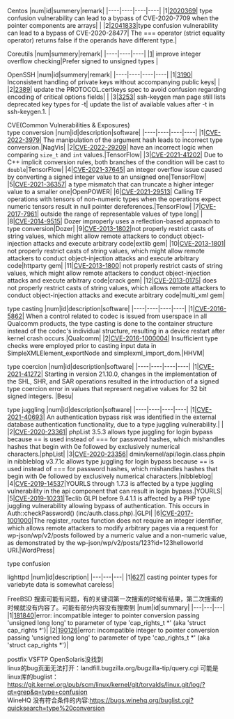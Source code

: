 Centos
|num|id|summery|remark|
|----|----|----|----|
|1|[2020369](https://bugzilla.redhat.com/show_bug.cgi?id=2020369)| type confusion vulnerability can lead to a bypass of CVE-2020-7709 when the pointer components are arrays|  |
|2|[2041833](https://bugzilla.redhat.com/show_bug.cgi?id=2041833)|type confusion vulnerability can lead to a bypass of CVE-2020-28477| The === operator (strict equality operator) returns false if the operands have different type.| 
<br>

Coreutils
|num|summery|remark|
|----|----|----|
|[1](http://git.savannah.gnu.org/gitweb/?p=coreutils.git;a=commit;h=e94d95075dd919e5e6ec0c8ed09477e58b863788)| improve integer overflow checking|Prefer signed to unsigned types  |
<br>

OpenSSH
|num|id|summery|remark|
|----|----|----|----|
|1|[3190](https://bugzilla.mindrot.org/show_bug.cgi?id=3190)| Inconsistent handling of private keys without accompanying public keys|  |
|2|[2389](https://bugzilla.mindrot.org/show_bug.cgi?id=2389)| update the PROTOCOL.certkeys spec to avoid confusion regarding encoding of critical options fields|  |
|3|[3253](https://bugzilla.mindrot.org/show_bug.cgi?id=3253)| ssh-keygen man page still lists deprecated key types for -t| update the list of available values after -t in ssh-keygen.1. |
<br>

CVE(Common Vulnerabilities & Exposures)
<br>
type conversion
|num|id|description|software|
|----|----|----|----|
|1|[CVE-2022-3979](https://cve.mitre.org/cgi-bin/cvename.cgi?name=CVE-2022-3979)| The manipulation of the argument hash leads to incorrect type conversion.|NagVis|
|2|[CVE-2022-29209](https://cve.mitre.org/cgi-bin/cvename.cgi?name=CVE-2022-29209)| have an incorrect logic when comparing `size_t` and `int` values.|TensorFlow|
|3|[CVE-2021-41202](https://cve.mitre.org/cgi-bin/cvename.cgi?name=CVE-2021-41202)| Due to C++ implicit conversion rules, both branches of the condition will be cast to `double`|TensorFlow|
|4|[CVE-2021-37645](https://cve.mitre.org/cgi-bin/cvename.cgi?name=CVE-2021-37645)| an integer overflow issue caused by converting a signed integer value to an unsigned one|TensorFlow|
|5|[CVE-2021-36357](https://cve.mitre.org/cgi-bin/cvename.cgi?name=CVE-2021-36357)| a type mismatch that can truncate a higher integer value to a smaller one|OpenPOWER|
|6|[CVE-2021-29513](https://cve.mitre.org/cgi-bin/cvename.cgi?name=CVE-2021-29513)| Calling TF operations with tensors of non-numeric types when the operations expect numeric tensors result in null pointer dereferences.|TensorFlow|
|7|[CVE-2017-7961](https://cve.mitre.org/cgi-bin/cvename.cgi?name=CVE-2017-7961)| outside the range of representable values of type long| |
|8|[CVE-2014-9515](https://cve.mitre.org/cgi-bin/cvename.cgi?name=CVE-2014-9515)| Dozer improperly uses a reflection-based approach to type conversion|Dozer|
|9|[CVE-2013-1802](https://cve.mitre.org/cgi-bin/cvename.cgi?name=CVE-2013-1802)|not properly restrict casts of string values, which might allow remote attackers to conduct object-injection attacks and execute arbitrary code|extlib gem|
|10|[CVE-2013-1801](https://cve.mitre.org/cgi-bin/cvename.cgi?name=CVE-2013-1801)| not properly restrict casts of string values, which might allow remote attackers to conduct object-injection attacks and execute arbitrary code|httparty gem|
|11|[CVE-2013-1800](https://cve.mitre.org/cgi-bin/cvename.cgi?name=CVE-2013-1800)| not properly restrict casts of string values, which might allow remote attackers to conduct object-injection attacks and execute arbitrary code|crack gem|
|12|[CVE-2013-0175](https://cve.mitre.org/cgi-bin/cvename.cgi?name=CVE-2013-0175)| does not properly restrict casts of string values, which allows remote attackers to conduct object-injection attacks and execute arbitrary code|multi_xml gem|
<br>

type casting
|num|id|description|software|
|----|----|----|----|
|1|[CVE-2016-5862](https://cve.mitre.org/cgi-bin/cvename.cgi?name=CVE-2016-5862)| 	When a control related to codec is issued from userspace in all Qualcomm products, the type casting is done to the container structure instead of the codec's individual structure, resulting in a device restart after kernel crash occurs.|Qualcomm|
|2|[CVE-2016-1000004](https://cve.mitre.org/cgi-bin/cvename.cgi?name=CVE-2016-1000004)| Insufficient type checks were employed prior to casting input data in SimpleXMLElement_exportNode and simplexml_import_dom.|HHVM|
<br>

type coercion
|num|id|description|software|
|----|----|----|----|
|1|[CVE-2021-41272](https://cve.mitre.org/cgi-bin/cvename.cgi?name=CVE-2021-41272)| Starting in version 21.10.0, changes in the implementation of the SHL, SHR, and SAR operations resulted in the introduction of a signed type coercion error in values that represent negative values for 32 bit signed integers. |Besu|
<br>

type juggling
|num|id|description|software|
|----|----|----|----|
|1|[CVE-2021-40693](https://cve.mitre.org/cgi-bin/cvename.cgi?name=CVE-2021-40693)| An authentication bypass risk was identified in the external database authentication functionality, due to a type juggling vulnerability.| |
|2|[CVE-2020-23361](https://cve.mitre.org/cgi-bin/cvename.cgi?name=CVE-2020-23361)| phpList 3.5.3 allows type juggling for login bypass because == is used instead of === for password hashes, which mishandles hashes that begin with 0e followed by exclusively numerical characters.|phpList|
|3|[CVE-2020-23356](https://cve.mitre.org/cgi-bin/cvename.cgi?name=CVE-2020-23356)| dmin/kernel/api/login.class.phpin in nibbleblog v3.7.1c allows type juggling for login bypass because == is used instead of === for password hashes, which mishandles hashes that begin with 0e followed by exclusively numerical characters.|nibbleblog|
|4|[CVE-2019-14537](https://cve.mitre.org/cgi-bin/cvename.cgi?name=CVE-2019-14537)|YOURLS through 1.7.3 is affected by a type juggling vulnerability in the api component that can result in login bypass.|YOURLS|
|5|[CVE-2019-10231](https://cve.mitre.org/cgi-bin/cvename.cgi?name=CVE-2019-10231)|Teclib GLPI before 9.4.1.1 is affected by a PHP type juggling vulnerability allowing bypass of authentication. This occurs in Auth::checkPassword() (inc/auth.class.php).|GLPI|
|6|[CVE-2017-1001000](https://cve.mitre.org/cgi-bin/cvename.cgi?name=CVE-2017-1001000)|The register_routes function does not require an integer identifier, which allows remote attackers to modify arbitrary pages via a request for wp-json/wp/v2/posts followed by a numeric value and a non-numeric value, as demonstrated by the wp-json/wp/v2/posts/123?id=123helloworld URI.|WordPress|
<br>

type confusion



lighttpd
|num|id|description|
|---|---|---|
|1|[627](https://redmine.lighttpd.net/issues/627)| casting pointer types for variebyte data is somewhat careless|
<br>

FreeBSD  搜索可能有问题，有的关键词第一次搜索的时候有结果，第二次搜索的时候就没有内容了。可能有部分内容没有搜索到
|num|id|summary|
|---|---|---|
|1|[181840](https://bugs.freebsd.org/bugzilla/show_bug.cgi?id=181840)|error: incompatible integer to pointer conversion passing 'unsigned long long' to parameter of type 'cap_rights_t *' (aka 'struct cap_rights *')|
|2|[190126](https://bugs.freebsd.org/bugzilla/show_bug.cgi?id=190126)|error: incompatible integer to pointer conversion passing 'unsigned long long' to parameter of type 'cap_rights_t *' (aka 'struct cap_rights *')|
<br>

postfix VSFTP OpenSolaris没找到
<br>
linux的bug页面无法打开：landfill.bugzilla.org/bugzilla-tip/query.cgi 
可能是linux库的buglist：https://git.kernel.org/pub/scm/linux/kernel/git/torvalds/linux.git/log/?qt=grep&q=type+confusion
<br>
WineHQ 没有符合条件的内容:https://bugs.winehq.org/buglist.cgi?quicksearch=type%20conversion



